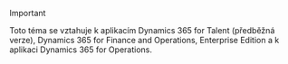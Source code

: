 > [!IMPORTANT]
> Toto téma se vztahuje k aplikacím Dynamics 365 for Talent (předběžná verze), Dynamics 365 for Finance and Operations, Enterprise Edition a k aplikaci Dynamics 365 for Operations. 
